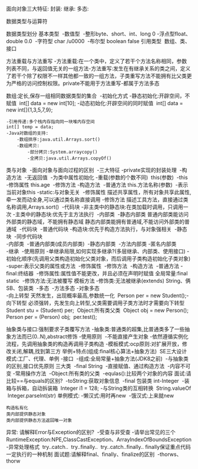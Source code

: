 面向对象三大特征:
封装:
继承:
多态:


数据类型与运算符

数据类型划分
基本类型
​	-数值型
​		-整形byte、short、int、long 0
​		-浮点型float、double 0.0
​	-字符型 char /u0000
​	-布尔型 boolean false
引用类型
​	数组、类、接口

方法重载与方法重写
​	-方法重载:在一个类中，定义了若干个方法名称相同，参数列表不同，与返回值无关的一组方法
​	-方法重写:发生在有继承关系的类之间，定义了若干个除了权限不一样其他都一致的一组方法，
​	子类重写方法不能拥有比父类更为严格的访问控制权限。private不能用于方法重写
​	-都属于方法多态

数组:定长,保存一组相同数据类型的集合
​	-初始化方式
​		-静态初始化:开辟空间，不赋值
​			int[] data = new int[10];
​		-动态初始化:开辟空间的同时赋值
​			int[] data = new int[]{1,3,5,7,9};

	-引用传递:多个栈内存指向同一块堆内存空间
	int[] temp = data;
	-Java对数组的支持:
		-数组排序:java.util.Arrays.sort()
		-数组拷贝:
			-部分拷贝:System.arraycopy()
			-全拷贝:java.util.Arrays.copyOf()
类与对象
​	-面向对象与面向过程的区别
​	-三大特征
​	-private实现的封装处理
​	-构造方法
​		-无返回值
​		-为类中属性初始化
​		-重载(参数的个数不同)
​			this(参数)
​	-this
​		-修饰属性 this.age
​		-修饰方法 
​			-构造方法
​			-普通方法 this.方法名称(参数)
​		-表示当前对象this
​	-static:与对象无关
​		-修饰属性 描述共享属性，所有对象共享此属性,牵一发而动全身,可以通过类名称直接调用
​		-修饰方法 描述工具方法，直接通过类名称调用,Arrays.sort()
​		-代码块
​			-非主类中的静态块:在类加载时调用，只调用一次
​			-主类中的静态块:优先于主方法执行
​		-内部类
​			-静态内部类
普通内部类能访问外部类的静态域，不能拥有静态域
静态内部类能拥有普通域,不能访问外部类的普通域	
​	-代码块
​		-普通代码块
​		-构造块:优先于构造方法执行，与对象强相关
​		-静态块
​		-同步代码块		
​	-内部类
​		-普通内部类(成员内部类)
​		-静态内部类
​		-方法内部类
​		-匿名内部类	
​	-继承
​		-使用原则
​			-单继承局限,如何实现多继承?(多层继承、内部类、使用接口)
​			-初始化顺序(先调用父类构造初始化父类对象，而后调用子类构造初始化子类对象)
​	-super:表示父类的属性或方法
​		-修饰属性
​		-修饰方法
​			-构造方法
​			-普通方法
​	-final:终结器
​		-修饰属性:属性值不能更改，并且必须在声明时赋值
​		全局常量:final static 
​		-修饰方法:无法被覆写 模板方法
​		-修饰类:无法被继承(extends) String、俩SB、包装类
​	-多态
​		-方法多态
​		-对象多态	
​			-向上转型 天然发生，出现概率最高,参数统一化
​			Person per = new Student();
​			-向下转型 必须强转，先发生向上转型,父类需要调用子类方法时才需要向下转型
​			Student stu = (Student) per;
​			Object:所有类父类
​			Object obj = new Person();
​			Person per = (Person) obj; 
​			per.test();

抽象类与接口:强制要求子类覆写方法
​	-抽象类:普通类的超集,比普通类多了一些抽象方法而已(0..N),abstract修饰
​		-使用原则
​			-不能直接产生对象
​			-依然遵循实例化流程，先调用抽象类的构造再调用子类构造
​	-模板模式:ocp原则:对扩展开放，修改关闭,解耦,找到第三方
​	举例+特点(组成:final核心算法+抽象方法)
​		SE三大设计模式:工厂、代理、单例
​	-接口
​		-组成:全局常量+抽象方法(JDK8之前)
​		-与抽象类的区别,接口优先原则
三大类
​	-final String
​		-直接赋值、通过构造方法
​		-内容不可变
​		-常用操作方法
​	-Object:所有类的父类
​		-equlas():比较两个对象的内容
面试:请比较==与equals的区别?
​		-toString:获取对象信息
​	-final 包装类 int-Integer
​		-装箱与拆箱，自动拆装箱
​		Integer i1 = 128;
​		-与String类的互相转换
​		String.valueOf
​		Integer.parseInt(str)
单例模式:
​	-懒汉式:用时再new
​	-饿汉式:上来就new

	构造私有化
	类内部提供静态对象
	类内部提供静态方法返回唯一对象
异常:
请解释Error与Exception的区别?
​	-受查与非受查
​	-请举出常见的三个RuntimeException:NPE,ClassCastException、ArrayIndexOfBoundsException
​	-异常处理格式
​		try..catch..
​		try..finally..
​		try..catch..finally..
​		finally保证重点代码一定执行的一种机制
面试题:请解释final、finally、finalize的区别
​	-thorws、thorw
​				


​	
